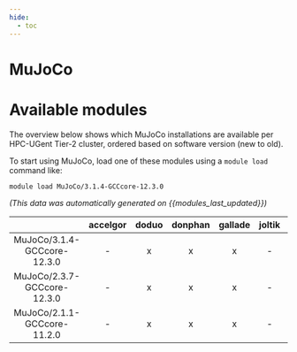 ```yaml
---
hide:
  - toc
---
```


MuJoCo
======

# Available modules


The overview below shows which MuJoCo installations are available per HPC-UGent Tier-2 cluster, ordered based on software version (new to old).

To start using MuJoCo, load one of these modules using a `module load` command like:

```shell
module load MuJoCo/3.1.4-GCCcore-12.3.0
```

*(This data was automatically generated on {{modules_last_updated}})*  

| |accelgor|doduo|donphan|gallade|joltik|shinx|skitty|
| :---: | :---: | :---: | :---: | :---: | :---: | :---: | :---: |
|MuJoCo/3.1.4-GCCcore-12.3.0|-|x|x|x|-|x|x|
|MuJoCo/2.3.7-GCCcore-12.3.0|-|x|x|x|-|x|x|
|MuJoCo/2.1.1-GCCcore-11.2.0|-|x|x|x|-|-|-|
